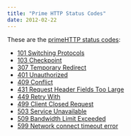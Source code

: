 ```yaml
---
title: "Prime HTTP Status Codes"
date: 2012-02-22
---
```

<div xmlns="http://www.w3.org/1999/xhtml"><div>
  These are the <a href="http://www.wolframalpha.com/input/?i=primes+between+100+and+600">prime</a><a href="http://en.wikipedia.org/wiki/Http_status_codes">HTTP status codes</a>:
  <ul><li><a href="http://en.wikipedia.org/wiki/Http_status_codes#101">101 Switching Protocols</a></li><li><a href="http://en.wikipedia.org/wiki/Http_status_codes#103">103 Checkpoint</a></li><li><a href="http://en.wikipedia.org/wiki/Http_status_codes#307">307 Temporary Redirect</a></li><li><a href="http://en.wikipedia.org/wiki/Http_status_codes#401">401 Unauthorized</a></li><li><a href="http://en.wikipedia.org/wiki/Http_status_codes#409">409 Conflict</a></li><li><a href="http://en.wikipedia.org/wiki/Http_status_codes#431">431 Request Header Fields Too Large</a></li><li><a href="http://en.wikipedia.org/wiki/Http_status_codes#449">449 Retry With</a></li><li><a href="http://en.wikipedia.org/wiki/Http_status_codes#499">499 Client Closed Request</a></li><li><a href="http://en.wikipedia.org/wiki/Http_status_codes#503">503 Service Unavailable</a></li><li><a href="http://en.wikipedia.org/wiki/Http_status_codes#509">509 Bandwidth Limit Exceeded</a></li><li><a href="http://en.wikipedia.org/wiki/Http_status_codes#599">599 Network connect timeout error</a></li></ul></div></div>
